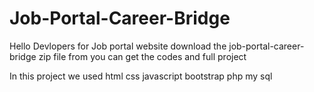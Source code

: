 # Job-Portal-Career-Bridge

Hello Devlopers 
for Job portal website download the job-portal-career-bridge zip file from you can get the codes and full project

In this project we used 
html
css
javascript
bootstrap
php
my sql
